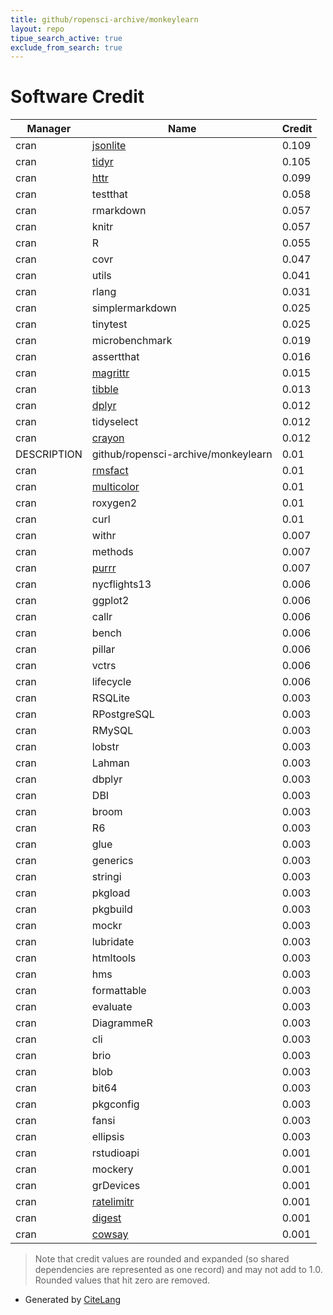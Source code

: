 ```yaml
---
title: github/ropensci-archive/monkeylearn
layout: repo
tipue_search_active: true
exclude_from_search: true
---
```

# Software Credit

|Manager|Name|Credit|
|-------|----|------|
|cran|[jsonlite](https://arxiv.org/abs/1403.2805 (paper))|0.109|
|cran|[tidyr](https://tidyr.tidyverse.org)|0.105|
|cran|[httr](https://httr.r-lib.org/)|0.099|
|cran|testthat|0.058|
|cran|rmarkdown|0.057|
|cran|knitr|0.057|
|cran|R|0.055|
|cran|covr|0.047|
|cran|utils|0.041|
|cran|rlang|0.031|
|cran|simplermarkdown|0.025|
|cran|tinytest|0.025|
|cran|microbenchmark|0.019|
|cran|assertthat|0.016|
|cran|[magrittr](https://magrittr.tidyverse.org)|0.015|
|cran|[tibble](https://tibble.tidyverse.org/)|0.013|
|cran|[dplyr](https://dplyr.tidyverse.org)|0.012|
|cran|tidyselect|0.012|
|cran|[crayon](https://github.com/r-lib/crayon#readme)|0.012|
|DESCRIPTION|github/ropensci-archive/monkeylearn|0.01|
|cran|[rmsfact](NA)|0.01|
|cran|[multicolor](https://github.com/aedobbyn/multicolor/)|0.01|
|cran|roxygen2|0.01|
|cran|curl|0.01|
|cran|withr|0.007|
|cran|methods|0.007|
|cran|[purrr](http://purrr.tidyverse.org)|0.007|
|cran|nycflights13|0.006|
|cran|ggplot2|0.006|
|cran|callr|0.006|
|cran|bench|0.006|
|cran|pillar|0.006|
|cran|vctrs|0.006|
|cran|lifecycle|0.006|
|cran|RSQLite|0.003|
|cran|RPostgreSQL|0.003|
|cran|RMySQL|0.003|
|cran|lobstr|0.003|
|cran|Lahman|0.003|
|cran|dbplyr|0.003|
|cran|DBI|0.003|
|cran|broom|0.003|
|cran|R6|0.003|
|cran|glue|0.003|
|cran|generics|0.003|
|cran|stringi|0.003|
|cran|pkgload|0.003|
|cran|pkgbuild|0.003|
|cran|mockr|0.003|
|cran|lubridate|0.003|
|cran|htmltools|0.003|
|cran|hms|0.003|
|cran|formattable|0.003|
|cran|evaluate|0.003|
|cran|DiagrammeR|0.003|
|cran|cli|0.003|
|cran|brio|0.003|
|cran|blob|0.003|
|cran|bit64|0.003|
|cran|pkgconfig|0.003|
|cran|fansi|0.003|
|cran|ellipsis|0.003|
|cran|rstudioapi|0.001|
|cran|mockery|0.001|
|cran|grDevices|0.001|
|cran|[ratelimitr](https://github.com/tarakc02/ratelimitr)|0.001|
|cran|[digest](https://github.com/eddelbuettel/digest)|0.001|
|cran|[cowsay](https://github.com/sckott/cowsay)|0.001|


> Note that credit values are rounded and expanded (so shared dependencies are represented as one record) and may not add to 1.0. Rounded values that hit zero are removed.


- Generated by [CiteLang](https://github.com/vsoch/citelang)
